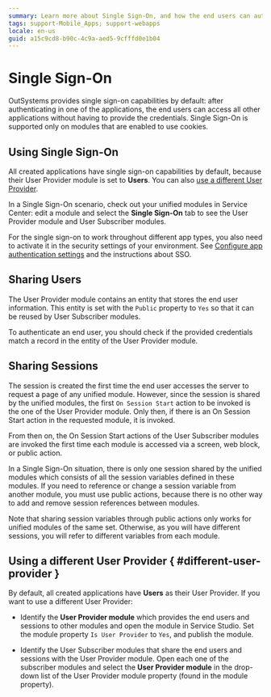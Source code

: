 ```yaml
---
summary: Learn more about Single Sign-On, and how the end users can authenticate to all applications at once.
tags: support-Mobile_Apps; support-webapps
locale: en-us
guid: a15c9cd8-b90c-4c9a-aed5-9cfffd0e1b04
---
```


# Single Sign-On

OutSystems provides single sign-on capabilities by default: after authenticating in one of the applications, the end users can access all other applications without having to provide the credentials. Single Sign-On is supported only on modules that are enabled to use cookies.

## Using Single Sign-On

All created applications have single sign-on capabilities by default, because their User Provider module is set to **Users**. You can also [use a different User Provider](#different-user-provider).

In a Single Sign-On scenario, check out your unified modules in Service Center: edit a module and select the **Single Sign-On** tab to see the User Provider module and User Subscriber modules.

<div class="info" markdown="1">

For the single sign-on to work throughout different app types, you also need to activate it in the security settings of your environment. See [Configure app authentication settings](../../../../managing-the-applications-lifecycle/secure-the-applications/configure-authentication.md) and the instructions about SSO.

</div>

## Sharing Users

The User Provider module contains an entity that stores the end user information. This entity is set with the `Public` property to `Yes` so that it can be reused by User Subscriber modules.

To authenticate an end user, you should check if the provided credentials match a record in the entity of the User Provider module.

## Sharing Sessions

The session is created the first time the end user accesses the server to request a page of any unified module. However, since the session is shared by the unified modules, the first `On Session Start` action to be invoked is the one of the User Provider module. Only then, if there is an On Session Start action in the requested module, it is invoked.

From then on, the On Session Start actions of the User Subscriber modules are invoked the first time each module is accessed via a screen, web block, or public action.

In a Single Sign-On situation, there is only one session shared by the unified modules which consists of all the session variables defined in these modules. If you need to reference or change a session variable from another module, you must use public actions, because there is no other way to add and remove session references between modules.

Note that sharing session variables through public actions only works for unified modules of the same set. Otherwise, as you will have different sessions, you will refer to different variables from each module.

## Using a different User Provider { #different-user-provider }

By default, all created applications have **Users** as their User Provider. If you want to use a different User Provider:

* Identify the **User Provider module** which provides the end users and sessions to other modules and open the module in Service Studio. Set the module property `Is User Provider` to `Yes`, and publish the module.

* Identify the User Subscriber modules that share the end users and sessions with the User Provider module. Open each one of the subscriber modules and select the **User Provider module** in the drop-down list of the User Provider module property (found in the module property).

